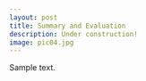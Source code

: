```yaml
---
layout: post
title: Summary and Evaluation
description: Under construction!
image: pic04.jpg
---
```


Sample text.
